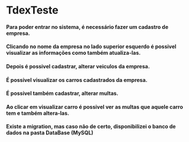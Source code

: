 # TdexTeste

#### Para poder entrar no sistema, é necessário fazer um cadastro de empresa.
#### Clicando no nome da empresa no lado superior esquerdo é possivel visualizar as informações como também atualiza-las.
#### Depois é possivel cadastrar, alterar veiculos da empresa.
#### É possivel visualizar os carros cadastrados da empresa.
#### É possivel também cadastrar, alterar multas.
#### Ao clicar em visualizar carro é possivel ver as multas que aquele carro tem e também altera-las.


#### Existe a migration, mas caso não de certo, disponibilizei o banco de dados na pasta DataBase (MySQL)

